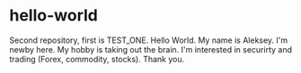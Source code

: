 # hello-world
Second repository, first is TEST_ONE.
Hello World.
My name is Aleksey.
I'm newby here.
My hobby is taking out the brain.
I'm interested in securirty and trading (Forex, commodity, stocks).
Thank you.

